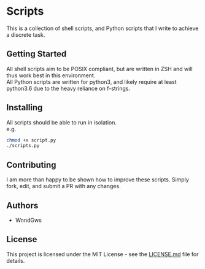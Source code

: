 # Scripts

This is a collection of shell scripts, and Python scripts that I write to achieve a discrete task.

## Getting Started

All shell scripts aim to be POSIX compliant, but are written in ZSH and will thus work best in this environment.  
All Python scripts are written for python3, and likely require at least python3.6 due to the heavy reliance on f-strings.

## Installing

All scripts should be able to run in isolation.  
e.g.

```bash
chmod +x script.py
./scripts.py
```

## Contributing

I am more than happy to be shown how to improve these scripts. Simply fork, edit, and submit a PR with any changes.

## Authors

* WnndGws

## License

This project is licensed under the MIT License - see the [LICENSE.md](LICENSE.md) file for details.
